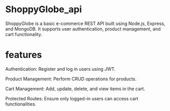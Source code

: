 # ShoppyGlobe_api
ShoppyGlobe is a basic e-commerce REST API built using Node.js, Express, and MongoDB. It supports user authentication, product management, and cart functionality.

# features

Authentication: Register and log in users using JWT.

Product Management: Perform CRUD operations for products.

Cart Management: Add, update, delete, and view items in the cart.

Protected Routes: Ensure only logged-in users can access cart functionalities.

